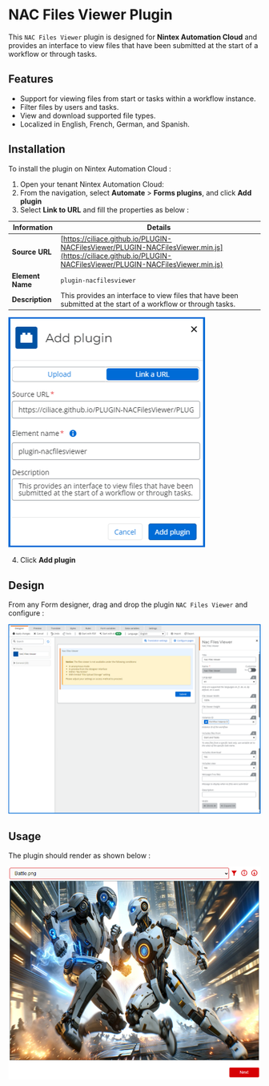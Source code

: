 # NAC Files Viewer Plugin

This `NAC Files Viewer` plugin is designed for **Nintex Automation Cloud** and provides an interface to view files that have been submitted at the start of a workflow or through tasks.

## Features

- Support for viewing files from start or tasks within a workflow instance.
- Filter files by users and tasks.
- View and download supported file types.
- Localized in English, French, German, and Spanish.

## Installation

To install the plugin on Nintex Automation Cloud : 

1. Open your tenant Nintex Automation Cloud:
2. From the navigation, select **Automate** > **Forms plugins**, and click **Add plugin**
3. Select **Link to URL** and fill the properties as below :

| **Information**    | Details                                                                                                  |
|----------------|----------------------------------------------------------------------------------------------------------|
| **Source URL**     | [https://ciliace.github.io/PLUGIN-NACFilesViewer/PLUGIN-NACFilesViewer.min.js](https://ciliace.github.io/PLUGIN-NACFilesViewer/PLUGIN-NACFilesViewer.min.js) |
| **Element Name**   | `plugin-nacfilesviewer`                                                                                  |
| **Description**    | This provides an interface to view files that have been submitted at the start of a workflow or through tasks. |


![Screenshot](Images/Plugin-install.png)

4. Click **Add plugin**

## Design

From any Form designer, drag and drop the plugin `NAC Files Viewer` and configure :

![Screenshot](Images/Plugin-configure.png)

## Usage

The plugin should render as shown below : 

![Screenshot](Images/Plugin-run.png)
